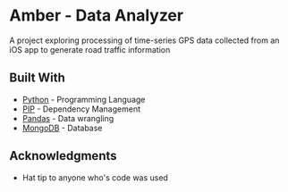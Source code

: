 # Amber - Data Analyzer

A project exploring processing of time-series GPS data collected from an iOS app to generate road traffic information


## Built With

* [Python](https://python.org/) - Programming Language
* [PIP]() - Dependency Management
* [Pandas](https://pandas.pydata.org/) - Data wrangling
* [MongoDB](https://www.mongodb.com/) - Database


## Acknowledgments

* Hat tip to anyone who's code was used

